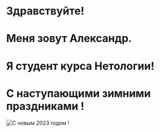 # Здравствуйте! 

# Меня зовут Александр.

# Я студент курса Нетологии!

# С наступающими зимними праздниками !

<image src="https://ru.freepik.com/free-photo/christmas-background-with-numbers-2023-and-balls-for-the-christmas-tree_34831966.htm#&position=4&from_view=popular" alt="С новым 2023 годом !"> 